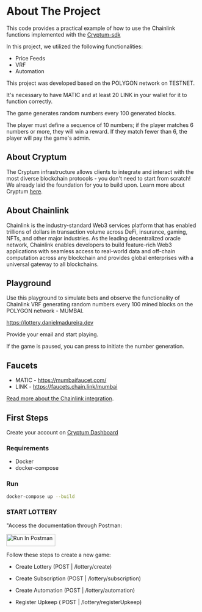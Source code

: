 # About The Project

This code provides a practical example of how to use the Chainlink functions implemented with the [Cryptum-sdk](https://github.com/cryptum-official/cryptum-sdk)

In this project, we utilized the following functionalities:

- Price Feeds
- VRF
- Automation

This project was developed based on the POLYGON network on TESTNET.

It's necessary to have MATIC and at least 20 LINK in your wallet for it to function correctly.

The game generates random numbers every 100 generated blocks.

The player must define a sequence of 10 numbers; if the player matches 6 numbers or more, they will win a reward. If they match fewer than 6, the player will pay the game's admin.

## About Cryptum

The Cryptum infrastructure allows clients to integrate and interact with the most diverse blockchain protocols - you don't need to start from scratch! We already laid the foundation for you to build upon. </b> Learn more about Cryptum <a href="https://cryptum.io" target="_blank">here</a>.


## About Chainlink

Chainlink is the industry-standard Web3 services platform that has enabled trillions of dollars in transaction volume across DeFi, insurance, gaming, NFTs, and other major industries. As the leading decentralized oracle network, Chainlink enables developers to build feature-rich Web3 applications with seamless access to real-world data and off-chain computation across any blockchain and provides global enterprises with a universal gateway to all blockchains.

## Playground

Use this playground to simulate bets and observe the functionality of Chainlink VRF generating random numbers every 100 mined blocks on the POLYGON network - MUMBAI.

https://lottery.danielmadureira.dev

Provide your email and start playing.

If the game is paused, you can press to initiate the number generation.

## Faucets

- MATIC - https://mumbaifaucet.com/
- LINK - https://faucets.chain.link/mumbai

[Read more about the Chainlink integration](docs/chainlink.md).


## First Steps

Create your account on [Cryptum Dashboard](https://dashboard.cryptum.io)

### Requirements

- Docker
- docker-compose

### Run

```bash
docker-compose up --build
```

### START LOTTERY

"Access the documentation through Postman:

[<img src="https://run.pstmn.io/button.svg" alt="Run In Postman" style="width: 128px; height: 32px;">](https://app.getpostman.com/run-collection/7996144-0ad56245-2d6a-4172-a984-84ace10a9436?action=collection%2Ffork&source=rip_markdown&collection-url=entityId%3D7996144-0ad56245-2d6a-4172-a984-84ace10a9436%26entityType%3Dcollection%26workspaceId%3Da00e2d23-653b-41f5-a0fa-236b846175c2#?env%5BLottery%5D=W3sia2V5IjoiaG9zdCIsInZhbHVlIjoibG9jYWxob3N0OjgwODAiLCJlbmFibGVkIjp0cnVlLCJ0eXBlIjoiZGVmYXVsdCJ9XQ==)

Follow these steps to create a new game:

- Create Lottery (POST | /lottery/create)

- Create Subscription (POST | /lottery/subscription)

- Create Automation (POST | /lottery/automation)

- Register Upkeep ( POST | /lottery/registerUpkeep)